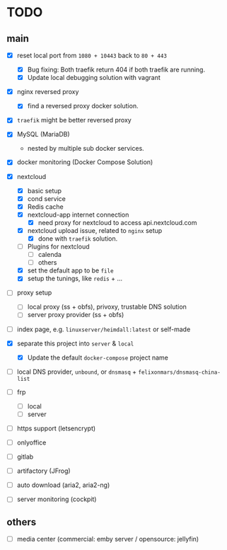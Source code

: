 TODO
=============================

main
-----------------------------
- [x] reset local port from `1080 + 10443` back to `80 + 443`
  + [x] Bug fixing: Both traefik return 404 if both traefik are running.
  + [x] Update local debugging solution with vagrant
- [x] nginx reversed proxy
  + [x] find a reversed proxy docker solution.
- [x] `traefik` might be better reversed proxy
- [x] MySQL (MariaDB)
  + nested by multiple sub docker services.
- [x] docker monitoring (Docker Compose Solution)
- [x] nextcloud
  + [x] basic setup
  + [x] cond service
  + [x] Redis cache
  + [x] nextcloud-app internet connection
    * [x] need proxy for nextcloud to access api.nextcloud.com
  + [x] nextcloud upload issue, related to `nginx` setup
    * [x] done with `traefik` solution.
  + [ ] Plugins for nextcloud
    * [ ] calenda
    * [ ] others
  + [x] set the default app to be `file`
  + [x] setup the tunings, like `redis` +  ...
- [ ] proxy setup
  + [ ] local proxy (ss + obfs), privoxy, trustable DNS solution
  + [ ] server proxy provider (ss + obfs)
- [ ] index page, e.g. `linuxserver/heimdall:latest` or self-made
- [x] separate this project into `server` & `local`
  + [x] Update the default `docker-compose` project name
- [ ] local DNS provider, `unbound`, or `dnsmasq` + `felixonmars/dnsmasq-china-list`
- [ ] frp
  + [ ] local
  + [ ] server
- [ ] https support (letsencrypt)

- [ ] onlyoffice
- [ ] gitlab
- [ ] artifactory (JFrog)
- [ ] auto download (aria2, aria2-ng)
- [ ] server monitoring (cockpit)

others
-----------------------------
- [ ] media center (commercial: emby server / opensource: jellyfin)

